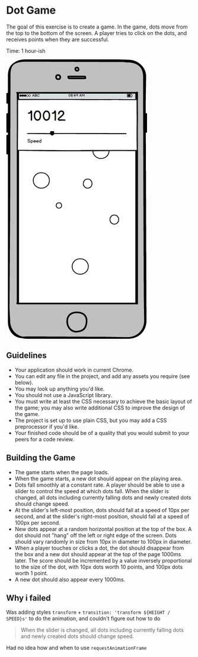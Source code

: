 # Dot Game

The goal of this exercise is to create a game. In the game, dots move from the top to the bottom of the screen. A player tries to click on the dots, and receives points when they are successful.

Time: 1 hour-ish

![mockup](dot-game.png)

## Guidelines

- Your application should work in current Chrome.
- You can edit any file in the project, and add any assets you require (see below).
- You may look up anything you'd like.
- You should not use a JavaScript library.
- You must write at least the CSS necessary to achieve the basic layout of the game; you may also write additional CSS to improve the design of the game.
- The project is set up to use plain CSS, but you may add a CSS preprocessor if you'd like.
- Your finished code should be of a quality that you would submit to your peers for a code review.

## Building the Game

- The game starts when the page loads.
- When the game starts, a new dot should appear on the playing area.
- Dots fall smoothly at a constant rate. A player should be able to use a slider to control the speed at which dots fall. When the slider is changed, all dots including currently falling dots and newly created dots should change speed.
- At the slider's left-most position, dots should fall at a speed of 10px per second, and at the slider's right-most position, should fall at a speed of 100px per second.
- New dots appear at a random horizontal position at the top of the box. A dot should not "hang" off the left or right edge of the screen. Dots should vary randomly in size from 10px in diameter to 100px in diameter.
- When a player touches or clicks a dot, the dot should disappear from the box and a new dot should appear at the top of the page 1000ms later. The score should be incremented by a value inversely proportional to the size of the dot, with 10px dots worth 10 points, and 100px dots worth 1 point.
- A new dot should also appear every 1000ms.

## Why i failed

Was adding styles `transform` + `transition: 'transform ${HEIGHT / SPEED}s'` to do the animation, and couldn't figure out how to do

> When the slider is changed, all dots including currently falling dots and newly created dots should change speed.

Had no idea how and when to use `requestAnimationFrame`

